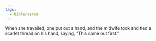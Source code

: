 ```yaml
---
tags:
  - bible/verse
---
```

When she travailed, one put out a hand, and the midwife took and tied a scarlet thread on his hand, saying, “This came out first.”